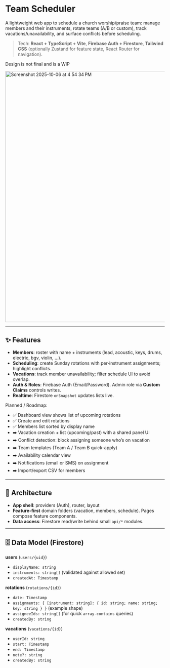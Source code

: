 # Team Scheduler

A lightweight web app to schedule a church worship/praise team: manage members and their instruments, rotate teams (A/B or custom), track vacations/unavailability, and surface conflicts before scheduling.

> Tech: **React + TypeScript + Vite**, **Firebase Auth + Firestore**, **Tailwind CSS** (optionally Zustand for feature state, React Router for navigation).

Design is not final and is a WIP

<img width="1470" height="793" alt="Screenshot 2025-10-06 at 4 54 34 PM" src="https://github.com/user-attachments/assets/d8456a52-4936-4264-9010-f0bdbfa7797c" />

---

## ✨ Features

* **Members**: roster with name + instruments (lead, acoustic, keys, drums, electric, bgv, violin, …).
* **Scheduling**: create Sunday rotations with per‑instrument assignments; highlight conflicts.
* **Vacations**: track member unavailability; filter schedule UI to avoid overlap.
* **Auth & Roles**: Firebase Auth (Email/Password). Admin role via **Custom Claims** controls writes.
* **Realtime**: Firestore `onSnapshot` updates lists live.

Planned / Roadmap:

* ✅ Dashboard view shows list of upcoming rotations
* ✅ Create and edit rotations
* ✅ Members list sorted by display name
* ➡️ Vacation creation + list (upcoming/past) with a shared panel UI
* ➡️ Conflict detection: block assigning someone who’s on vacation
* ➡️ Team templates (Team A / Team B quick-apply)
* ➡️ Availability calendar view
* ➡️ Notifications (email or SMS) on assignment
* ➡️ Import/export CSV for members

---

## 🧱 Architecture

* **App shell**: providers (Auth), router, layout
* **Feature-first** domain folders (vacation, members, schedule). Pages compose feature components.
* **Data access**: Firestore read/write behind small `api/*` modules.

---

## 🗄️ Data Model (Firestore)

**users** (`users/{uid}`)

* `displayName: string`
* `instruments: string[]` (validated against allowed set)
* `createdAt: Timestamp`

**rotations** (`rotations/{id}`)

* `date: Timestamp`
* `assignments: { [instrument: string]: { id: string; name: string; key: string } }` (example shape)
* `assigneeIds: string[]` (for quick `array-contains` queries)
* `createdBy: string`

**vacations** (`vacations/{id}`)

* `userId: string`
* `start: Timestamp`
* `end: Timestamp`
* `note?: string`
* `createdBy: string`
